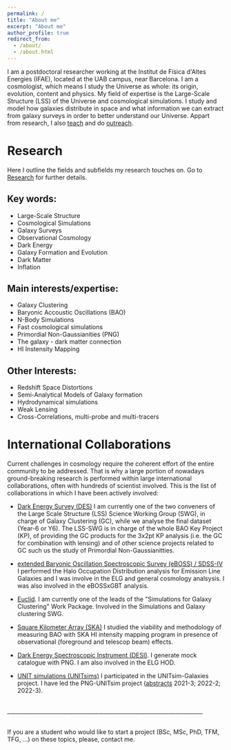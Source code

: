 ```yaml
---
permalink: /
title: "About me"
excerpt: "About me"
author_profile: true
redirect_from: 
  - /about/
  - /about.html
---
```



I am a postdoctoral researcher working at the Institut de Física d'Altes Energies (IFAE), located at the UAB campus, near Barcelona. I am a cosmologist, which means I study the Universe as whole: its origin, evolution, content and physics. My field of expertise is the Large-Scale Structure (LSS) of the Universe and cosmological simulations. I study and model how galaxies distribute in space and what information we can extract from galaxy surveys in order to better understand our Universe. Appart from research, I also [teach](https://savila.github.io/teaching/) and do [outreach](https://savila.github.io/outreach/). 

Research 
======

Here I outline the fields and subfields my research touches on. Go to [Research](https://savila.github.io/research/) for further details. 

Key words:
------ 

- Large-Scale Structure
- Cosmological Simulations
- Galaxy Surveys
- Observational Cosmology
- Dark Energy
- Galaxy Formation and Evolution
- Dark Matter
- Inflation


Main interests/expertise:
------

- Galaxy Clustering
- Baryonic Accoustic Oscillations (BAO)
- N-Body Simulations
- Fast cosmological simulations
- Primordial Non-Gaussianities (PNG)
- The galaxy - dark matter connection
- HI Instensity Mapping

Other Interests:
------ 

- Redshift Space Distortions
- Semi-Analytical Models of Galaxy formation
- Hydrodynamical simulations 
- Weak Lensing
- Cross-Correlations, multi-probe and multi-tracers


International Collaborations
======

Current challenges in cosmology require the coherent effort of the entire community to be addressed. That is why a large portion of nowadays ground-breaking research is performed within large international collaborations, often with hundreds of scientist involved. 
This is the list of collaborations in which I have been actively involved:

- [Dark Energy Survey (DES)](https://www.darkenergysurvey.org/)
I am currently one of the two conveners of the Large Scale Structure (LSS) Science Working Group (SWG), in charge of Galaxy Clustering (GC), while we analyse the final dataset (Year-6 or Y6). The LSS-SWG is in charge of the whole BAO Key Project (KP), of providing the GC products for the 3x2pt KP analysis (i.e. the GC for combination with lensing) and of other science projects related to GC such us the study of Primordial Non-Gaussianitties.

- [extended Baryonic Oscillation Spectroscopic Survey (eBOSS) / SDSS-IV](https://www.sdss4.org/surveys/eboss/)
I performed the Halo Occupation Distribution analysis for Emission Line Galaxies and I was involve in the ELG and general cosmology analsysis. I was also involved in the eBOSSxGBT analysis.  

- [Euclid](https://sci.esa.int/web/euclid).
I am currently one of the leads of the "Simulations for Galaxy Clustering" Work Package. Involved in the Simulations and Galaxy clustering SWG.

- [Square Kilometer Array (SKA)](https://www.skatelescope.org/)
I studied the viability and methodology of measuring BAO with SKA HI intensity mapping program in presence of observational (foreground and telescop beam) effects. 

- [Dark Energy Spectroscopic Instrument (DESI)](https://www.desi.lbl.gov/). 
I generate mock catalogue with PNG. I am also involved in the ELG HOD.

- [UNIT simulations (UNITsims)](http://www.unitsims.org/)
I participated in the UNITsim-Galaxies project. 
I have led the PNG-UNITsim project ([abstracts](https://www.bsc.es/res-intranet/abstracts) 2021-3; 2022-2; 2022-3). 

<br>
_______________________________________________________________________
<br>
<br>

If you are a student who would like to start a project (BSc, MSc, PhD, TFM, TFG, ...) on these topics, please, contact me. 
